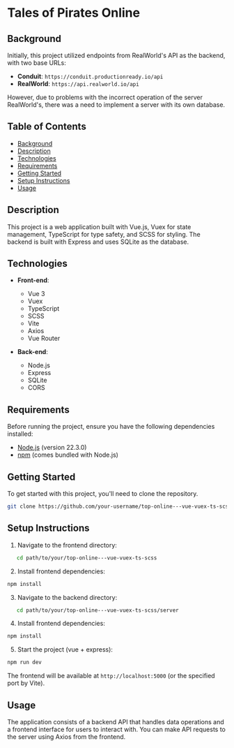 # Tales of Pirates Online

## Background

Initially, this project utilized endpoints from RealWorld's API as the backend, with two base URLs:

- **Conduit**: `https://conduit.productionready.io/api`
- **RealWorld**: `https://api.realworld.io/api`

However, due to problems with the incorrect operation of the server RealWorld's, there was a need to implement a server with its own database.

## Table of Contents

- [Background](#background)
- [Description](#description)
- [Technologies](#technologies)
- [Requirements](#requirements)
- [Getting Started](#getting-started)
- [Setup Instructions](#setup-instructions)
- [Usage](#usage)

## Description

This project is a web application built with Vue.js, Vuex for state management, TypeScript for type safety, and SCSS for styling. The backend is built with Express and uses SQLite as the database.

## Technologies

- **Front-end**:

  - Vue 3
  - Vuex
  - TypeScript
  - SCSS
  - Vite
  - Axios
  - Vue Router

- **Back-end**:
  - Node.js
  - Express
  - SQLite
  - CORS

## Requirements

Before running the project, ensure you have the following dependencies installed:

- [Node.js](https://nodejs.org/) (version 22.3.0)
- [npm](https://www.npmjs.com/) (comes bundled with Node.js)

## Getting Started

To get started with this project, you'll need to clone the repository.

```bash
git clone https://github.com/your-username/top-online---vue-vuex-ts-scss.git
```

## Setup Instructions

1. Navigate to the frontend directory:

```bash
   cd path/to/your/top-online---vue-vuex-ts-scss
```

2. Install frontend dependencies:

```bash
npm install
```

3. Navigate to the backend directory:

```bash
   cd path/to/your/top-online---vue-vuex-ts-scss/server
```

4. Install frontend dependencies:

```bash
npm install
```

5. Start the project (vue + express):

```bash
npm run dev
```

The frontend will be available at `http://localhost:5000` (or the specified port by Vite).

## Usage

The application consists of a backend API that handles data operations and a frontend interface for users to interact with. You can make API requests to the server using Axios from the frontend.
